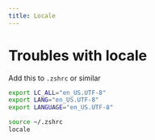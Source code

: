 ```yaml
---
title: Locale
---
```


# Troubles with locale

Add this to `.zshrc` or similar

```sh
export LC_ALL="en_US.UTF-8"
export LANG="en_US.UTF-8"
export LANGUAGE="en_US.UTF-8"
```

```sh
source ~/.zshrc
locale
```
